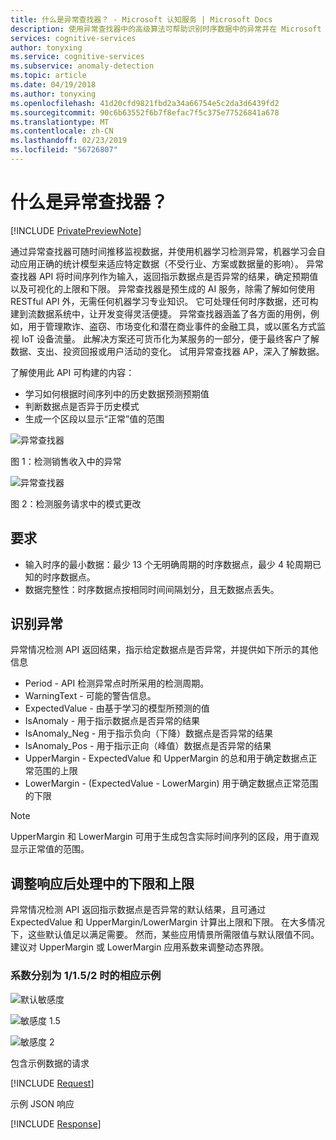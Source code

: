 ```yaml
---
title: 什么是异常查找器？ - Microsoft 认知服务 | Microsoft Docs
description: 使用异常查找器中的高级算法可帮助识别时序数据中的异常并在 Microsoft 认知服务中返回信息。
services: cognitive-services
author: tonyxing
ms.service: cognitive-services
ms.subservice: anomaly-detection
ms.topic: article
ms.date: 04/19/2018
ms.author: tonyxing
ms.openlocfilehash: 41d20cfd9821fbd2a34a66754e5c2da3d6439fd2
ms.sourcegitcommit: 90c6b63552f6b7f8efac7f5c375e77526841a678
ms.translationtype: MT
ms.contentlocale: zh-CN
ms.lasthandoff: 02/23/2019
ms.locfileid: "56726807"
---
```

# <a name="what-is-anomaly-finder"></a>什么是异常查找器？

[!INCLUDE [PrivatePreviewNote](../../../../includes/cognitive-services-anomaly-finder-private-preview-note.md)]

通过异常查找器可随时间推移监视数据，并使用机器学习检测异常，机器学习会自动应用正确的统计模型来适应特定数据（不受行业、方案或数据量的影响）。 异常查找器 API 将时间序列作为输入，返回指示数据点是否异常的结果，确定预期值以及可视化的上限和下限。 异常查找器是预生成的 AI 服务，除需了解如何使用 RESTful API 外，无需任何机器学习专业知识。 它可处理任何时序数据，还可构建到流数据系统中，让开发变得灵活便捷。 异常查找器涵盖了各方面的用例，例如，用于管理欺诈、盗窃、市场变化和潜在商业事件的金融工具，或以匿名方式监视 IoT 设备流量。 此解决方案还可货币化为某服务的一部分，便于最终客户了解数据、支出、投资回报或用户活动的变化。
试用异常查找器 AP，深入了解数据。 

了解使用此 API 可构建的内容：

* 学习如何根据时间序列中的历史数据预测预期值
* 判断数据点是否异于历史模式
* 生成一个区段以显示“正常”值的范围

![异常查找器](./media/anomaly_detection1.png) 

图 1：检测销售收入中的异常

![异常查找器](./media/anomaly_detection2.png)

图 2：检测服务请求中的模式更改

## <a name="requirements"></a>要求

- 输入时序的最小数据：最少 13 个无明确周期的时序数据点，最少 4 轮周期已知的时序数据点。 
- 数据完整性：时序数据点按相同时间间隔划分，且无数据点丢失。 

## <a name="identify-anomalies"></a>识别异常

异常情况检测 API 返回结果，指示给定数据点是否异常，并提供如下所示的其他信息
* Period - API 检测异常点时所采用的检测周期。
* WarningText - 可能的警告信息。
* ExpectedValue - 由基于学习的模型所预测的值
* IsAnomaly - 用于指示数据点是否异常的结果
* IsAnomaly_Neg - 用于指示负向（下降）数据点是否异常的结果
* IsAnomaly_Pos - 用于指示正向（峰值）数据点是否异常的结果
* UpperMargin - ExpectedValue 和 UpperMargin 的总和用于确定数据点正常范围的上限
* LowerMargin - (ExpectedValue - LowerMargin) 用于确定数据点正常范围的下限

> [!Note]
> UpperMargin 和 LowerMargin 可用于生成包含实际时间序列的区段，用于直观显示正常值的范围。 

## <a name="adjusting-lower-and-upper-bounds-in-post-processing-on-the-response"></a>调整响应后处理中的下限和上限

异常情况检测 API 返回指示数据点是否异常的默认结果，且可通过 ExpectedValue 和 UpperMargin/LowerMargin 计算出上限和下限。 在大多情况下，这些默认值足以满足需要。 然而，某些应用情景所需限值与默认限值不同。 建议对 UpperMargin 或 LowerMargin 应用系数来调整动态界限。

### <a name="examples-with-1152-as-coefficiency"></a>系数分别为 1/1.5/2 时的相应示例

![默认敏感度](./media/sensitivity_1.png)

![敏感度 1.5](./media/sensitivity_1.5.png)

![敏感度 2](./media/sensitivity_2.png)

包含示例数据的请求

[!INCLUDE [Request](./includes/request.md)]

示例 JSON 响应

[!INCLUDE [Response](./includes/response.md)]
